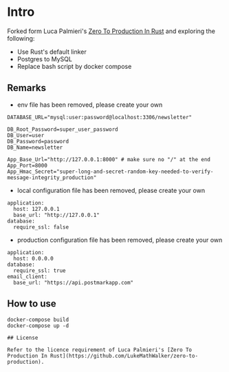 # Intro

Forked form Luca Palmieri's [Zero To Production In Rust](https://github.com/LukeMathWalker/zero-to-production) and exploring the following:

- Use Rust's default linker
- Postgres to MySQL
- Replace bash script by docker compose

## Remarks

- env file has been removed, please create your own

```
DATABASE_URL="mysql:user:password@localhost:3306/newsletter"

DB_Root_Password=super_user_password
DB_User=user
DB_Password=password
DB_Name=newsletter

App_Base_Url="http://127.0.0.1:8000" # make sure no "/" at the end
App_Port=8000
App_Hmac_Secret="super-long-and-secret-random-key-needed-to-verify-message-integrity_production"
```

- local configuration file has been removed, please create your own

```
application:
  host: 127.0.0.1
  base_url: "http://127.0.0.1"
database:
  require_ssl: false
```

- production configuration file has been removed, please create your own

```
application:
  host: 0.0.0.0
database:
  require_ssl: true
email_client:
  base_url: "https://api.postmarkapp.com"
```

## How to use

```
docker-compose build
docker-compose up -d

## License

Refer to the licence requirement of Luca Palmieri's [Zero To Production In Rust](https://github.com/LukeMathWalker/zero-to-production).